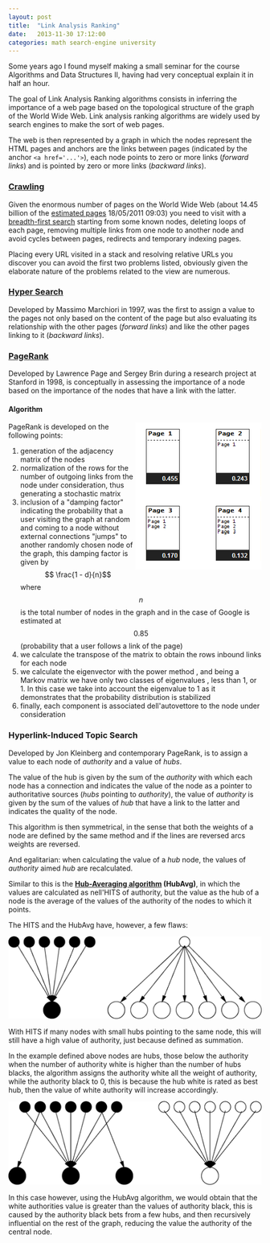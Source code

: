 ```yaml
---
layout: post
title:  "Link Analysis Ranking"
date:   2013-11-30 17:12:00
categories: math search-engine university
---
```

Some years ago I found myself making a small seminar for the course Algorithms and Data Structures II, having had very conceptual explain it in half an hour.

The goal of Link Analysis Ranking algorithms consists in inferring the importance of a web page based on the topological structure of the graph of the World Wide Web. Link analysis ranking algorithms are widely used by search engines to make the sort of web pages.

The web is then represented by a graph in which the nodes represent the HTML pages and anchors are the links between pages (indicated by the anchor `<a href='...'>`), each node points to zero or more links (_forward links_) and is pointed by zero or more links (_backward links_).

### [Crawling](http://en.wikipedia.org/wiki/Web_crawler)

Given the enormous number of pages on the World Wide Web (about 14.45 billion of the [estimated pages](http://www.worldwidewebsize.com/) 18/05/2011 09:03) you need to visit with a [breadth-first search](https://en.wikipedia.org/wiki/Breadth-first_search) starting from some known nodes, deleting loops of each page, removing multiple links from one node to another node and avoid cycles between pages, redirects and temporary indexing pages.

Placing every URL visited in a stack and resolving relative URLs you discover you can avoid the first two problems listed, obviously given the elaborate nature of the problems related to the view are numerous.

### [Hyper Search](http://www.w3.org/People/Massimo/papers/WWW6/)

Developed by Massimo Marchiori in 1997, was the first to assign a value to the pages not only based on the content of the page but also evaluating its relationship with the other pages (_forward links_) and like the other pages linking to it (_backward links_).

### [PageRank](http://williamcotton.com/pagerank-explained-with-javascript)

Developed by Lawrence Page and Sergey Brin during a research project at Stanford in 1998, is conceptually in assessing the importance of a node based on the importance of the nodes that have a link with the latter.

#### Algorithm

<div style="float: right">
    <img src="/assets/2013-11-30-link-analysis-ranking/a1.png" alt="Algorithm">
</div>

PageRank is developed on the following points:

1. generation of the adjacency matrix of the nodes
2. normalization of the rows for the number of outgoing links from the node under consideration, thus generating a stochastic matrix
3. inclusion of a "damping factor" indicating the probability that a user visiting the graph at random and coming to a node without external connections "jumps" to another randomly chosen node of the graph, this damping factor is given by $$ \frac{1 - d}{n}$$ where $$ n$$ is the total number of nodes in the graph and in the case of Google is estimated at $$ 0.85$$ (probability that a user follows a link of the page)
4. we calculate the transpose of the matrix to obtain the rows inbound links for each node
5. we calculate the eigenvector with the power method , and being a Markov matrix we have only two classes of eigenvalues ​​, less than 1, or 1\. In this case we take into account the eigenvalue to 1 as it demonstrates that the probability distribution is stabilized
6. finally, each component is associated dell'autovettore to the node under consideration

### Hyperlink-Induced Topic Search

Developed by Jon Kleinberg and contemporary PageRank, is to assign a value to each node of _authority_ and a value of _hubs_.

The value of the hub is given by the sum of the _authority_ with which each node has a connection and indicates the value of the node as a pointer to authoritative sources (_hubs_ pointing to _authority_), the value of _authority_ is given by the sum of the values ​​of _hub_ that have a link to the latter and indicates the quality of the node.

This algorithm is then symmetrical, in the sense that both the weights of a node are defined by the same method and if the lines are reversed arcs weights are reversed.

And egalitarian: when calculating the value of a _hub_ node, the values ​​of _authority_ aimed _hub_ are recalculated.

Similar to this is the **[Hub-Averaging algorithm](http://www.cs.brown.edu/courses/csci2531/papers/toit.pdf) (HubAvg)**, in which the values ​​are calculated as nell'HITS of authority, but the value as the hub of a node is the average of the values ​​of the authority of the nodes to which it points.

The HITS and the HubAvg have, however, a few flaws:

![HITS Error](/assets/2013-11-30-link-analysis-ranking/a2.png)

With HITS if many nodes with small hubs pointing to the same node, this will still have a high value of authority, just because defined as summation.

In the example defined above nodes are hubs, those below the authority when the number of authority white is higher than the number of hubs blacks, the algorithm assigns the authority white all the weight of authority, while the authority black to 0, this is because the hub white is rated as best hub, then the value of white authority will increase accordingly.

![HubAvg Error](/assets/2013-11-30-link-analysis-ranking/a3.png)

In this case however, using the HubAvg algorithm, we would obtain that the white authorities value is greater than the values ​​of authority black, this is caused by the authority black bets from a few hubs, and then recursively influential on the rest of the graph, reducing the value the authority of the central node.
